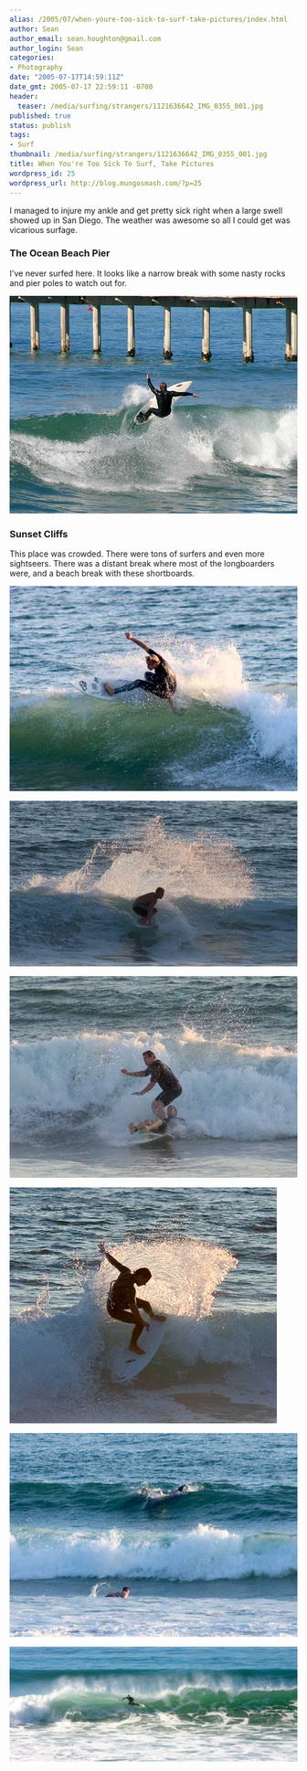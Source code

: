 ```yaml
---
alias: /2005/07/when-youre-too-sick-to-surf-take-pictures/index.html
author: Sean
author_email: sean.houghton@gmail.com
author_login: Sean
categories:
- Photography
date: "2005-07-17T14:59:11Z"
date_gmt: 2005-07-17 22:59:11 -0700
header:
  teaser: /media/surfing/strangers/1121636642_IMG_0355_001.jpg
published: true
status: publish
tags:
- Surf
thumbnail: /media/surfing/strangers/1121636642_IMG_0355_001.jpg
title: When You're Too Sick To Surf, Take Pictures
wordpress_id: 25
wordpress_url: http://blog.mungosmash.com/?p=25
---
```

I managed to injure my ankle and get pretty sick right when a large swell showed up in San Diego.  The weather was awesome so all I could get was vicarious surfage.

### The Ocean Beach Pier

I've never surfed here.  It looks like a narrow break with some nasty rocks and pier poles to watch out for.

![](1121636642_IMG_0355_001.jpg)

### Sunset Cliffs

This place was crowded.  There were tons of surfers and even more sightseers.  There was a distant break where most of the longboarders were, and a beach break with these shortboards.

![](1122353525_CRW_3193.jpg)

![](1122353583_CRW_3212.jpg)

![](1122353668_CRW_3219.jpg)

![](1122353733_CRW_3256.jpg)

![](1122437680_CRW_3314.jpg)

![](SurfPanoramicDesktop.jpg)
